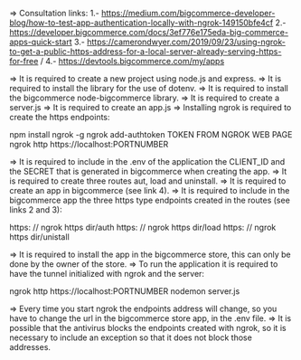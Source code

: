 => Consultation links:
1.- https://medium.com/bigcommerce-developer-blog/how-to-test-app-authentication-locally-with-ngrok-149150bfe4cf
2.- https://developer.bigcommerce.com/docs/3ef776e175eda-big-commerce-apps-quick-start
3.- https://camerondwyer.com/2019/09/23/using-ngrok-to-get-a-public-https-address-for-a-local-server-already-serving-https-for-free /
4.- https://devtools.bigcommerce.com/my/apps

=> It is required to create a new project using node.js and express.
=> It is required to install the library for the use of dotenv.
=> It is required to install the bigcommerce node-bigcommerce library.
=> It is required to create a server.js
=> It is required to create an app.js
=> Installing ngrok is required to create the https endpoints:

npm install ngrok -g
ngrok add-authtoken TOKEN FROM NGROK WEB PAGE
ngrok http https://localhost:PORTNUMBER

=> It is required to include in the .env of the application the CLIENT_ID and the SECRET that is generated in bigcommerce when creating the app.
=> It is required to create three routes aut, load and uninstall.
=> It is required to create an app in bigcommerce (see link 4).
=> It is required to include in the bigcommerce app the three https type endpoints created in the routes (see links 2 and 3):

https: // ngrok https dir/auth
https: // ngrok https dir/load
https: // ngrok https dir/unistall

=> It is required to install the app in the bigcommerce store, this can only be done by the owner of the store.
=> To run the application it is required to have the tunnel initialized with ngrok and the server:

ngrok http https://localhost:PORTNUMBER
nodemon server.js

=> Every time you start ngrok the endpoints address will change, so you have to change the url in the bigcommerce store app, in the .env file.
=> It is possible that the antivirus blocks the endpoints created with ngrok, so it is necessary to include an exception so that it does not block those addresses.